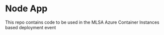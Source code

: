 # Node App

This repo contains code to be used in the MLSA Azure Container Instances based deployment event
